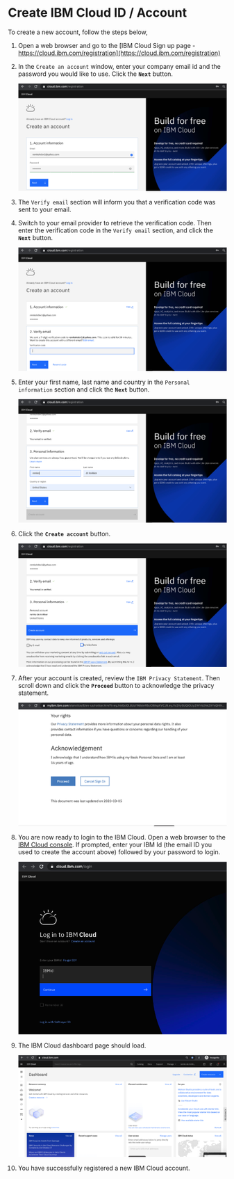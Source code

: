# Create IBM Cloud ID / Account

To create a new account, follow the steps below,

1. Open a web browser and go to the [IBM Cloud Sign up page - https://cloud.ibm.com/registration](https://cloud.ibm.com/registration)

1. In the `Create an account` window, enter your company email id and the password you would like to use. Click the **`Next`** button.

    ![IBM Cloud Registration](../.gitbook/images/register/create-account.png)

1. The `Verify email` section will inform you that a verification code was sent to your email.

1. Switch to your email provider to retrieve the verification code. Then enter the verification code in the `Verify email` section, and click the **`Next`** button.

    ![IBM Cloud Registration](../.gitbook/images/register/verify-email.png)

1. Enter your first name, last name and country in the `Personal information` section and click the **`Next`** button.

    ![IBM Cloud Registration](../.gitbook/images/register/personal-information.png)

1. Click the **`Create account`** button.

    ![IBM Cloud Registration](../.gitbook/images/register/create.png)

1. After your account is created, review the `IBM Privacy Statement`. Then scroll down and click the **`Proceed`** button to acknowledge the privacy statement.

    ![IBM Cloud Registration](../.gitbook/images/register/privacy-acknowledge.png)

1. You are now ready to login to the IBM Cloud. Open a web browser to the [IBM Cloud console](https://cloud.ibm.com). If prompted, enter your IBM Id (the email ID you used to create the account above) followed by your password to login.

    ![IBM Cloud Registration](../.gitbook/images/register/login.png)

1. The IBM Cloud dashboard page should load.

    ![IBM Cloud Registration](../.gitbook/images/register/dashboard.png)

1. You have successfully registered a new IBM Cloud account.

